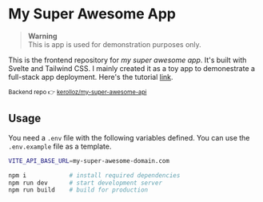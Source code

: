 # My Super Awesome App

> **Warning**  
> This is app is used for demonstration purposes only.

This is the frontend repository for _my super awesome app_. It's built with Svelte and Tailwind CSS. I mainly created it as a toy app to demonestrate a full-stack app deployment. Here's the tutorial [link](https://).

<sup>Backend repo 👉 [kerolloz/my-super-awesome-api](https://github.com/kerolloz/my-super-awesome-api)</sup>

## Usage

You need a `.env` file with the following variables defined.
You can use the `.env.example` file as a template.

```bash
VITE_API_BASE_URL=my-super-awesome-domain.com
```

```bash
npm i            # install required dependencies
npm run dev      # start development server
npm run build    # build for production
```
